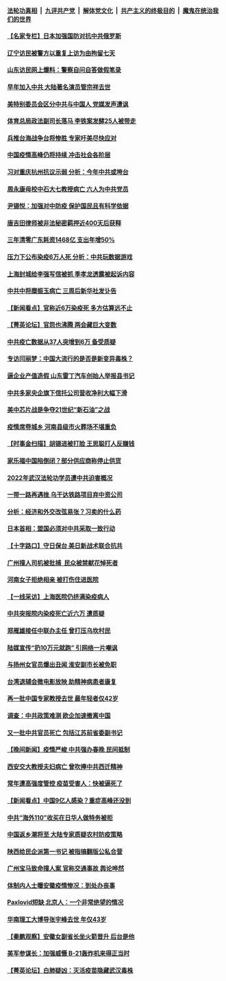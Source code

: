 ####  [法轮功真相](../../../../basic/blob/master/README.md?t=01160412) &nbsp;|&nbsp; [九评共产党](../../../../9ping.md/blob/master/README.md?t=01160412) &nbsp;|&nbsp; [解体党文化](../../../../jtdwh.md/blob/master/README.md?t=01160412)  &nbsp;|&nbsp; [共产主义的终极目的](../../../../gczydzjmd.md/blob/master/README.md?t=01160412) &nbsp;|&nbsp; [魔鬼在统治我们的世界](../../../../mgztzwmdsj.md/blob/master/README.md?t=01160412) 

#### [【名家专栏】日本加强国防对抗中共俄罗斯](../pages/nsc413/n13907657.md?t=01160412) 

#### [辽宁访民被警方以重复上访为由拘留七天](../pages/nsc413/n13907703.md?t=01160412) 

#### [山东访民网上爆料：警察自问自答做假笔录](../pages/nsc413/n13907681.md?t=01160412) 

#### [早年加入中共 大陆著名演员管宗祥去世](../pages/nsc413/n13907575.md?t=01160412) 

#### [美特别委员会区分中共与中国人 党媒发声遭讽](../pages/nsc413/n13907503.md?t=01160412) 

#### [体育总局政法副司长落马 李铁案发酵25人被带走](../pages/nsc413/n13907494.md?t=01160412) 

#### [兵推台海战争台将惨胜 专家吁美尽快应对](../pages/nsc413/n13906429.md?t=01160412) 

#### [中国疫情高峰仍将持续 冲击社会各阶层](../pages/nsc413/n13907502.md?t=01160412) 

#### [习对重庆杭州抗议示弱 分析：今年中共或垮台](../pages/nsc413/n13907481.md?t=01160412) 

#### [周永康母校中石大七教授病亡 六人为中共党员](../pages/nsc413/n13907462.md?t=01160412) 

#### [尹锡悦：加强对中防疫 保护国民且有科学依据](../pages/nsc413/n13907472.md?t=01160412) 

#### [唐吉田律师被非法秘密羁押近400天后获释](../pages/nsc413/n13907374.md?t=01160412) 

#### [三年清零广东耗资1468亿 支出年增50%](../pages/nsc413/n13907314.md?t=01160412) 

#### [压力下公布染疫6万人死 分析：中共玩数据游戏](../pages/nsc413/n13907060.md?t=01160412) 


#### [上海封城给李强写信被抓 季孝龙透露被起诉内容](../pages/nsc413/n13907234.md?t=01160412) 

#### [中共中将糜振玉病亡 三周后新华社发讣告](../pages/nsc413/n13907100.md?t=01160412) 

#### [【新闻看点】官称近6万染疫死 多方估算远不止](../pages/nsc413/n13907086.md?t=01160412) 

#### [【菁英论坛】官怨也沸腾 两会藏巨大变数](../pages/nsc413/n13907061.md?t=01160412) 

#### [中共疫亡数据从37人突增到6万 备受质疑](../pages/nsc413/n13907051.md?t=01160412) 

#### [专访闫丽梦：中国大流行的是否是新变异毒株？](../pages/nsc413/n13907078.md?t=01160412) 

#### [逼企业产值造假 山东雷丁汽车创始人举报县书记](../pages/nsc413/n13907065.md?t=01160412) 

#### [中共多家央企旗下信托公司营收净利大幅下滑](../pages/nsc413/n13907058.md?t=01160412) 

#### [美中芯片战是争夺21世纪“新石油”之战](../pages/nsc413/n13907046.md?t=01160412) 

#### [疫情席卷城乡 河南县级市火葬场不堪重负](../pages/nsc413/n13903555.md?t=01160412) 

#### [【时事金扫描】胡锡进被打脸 王思聪打人反赚钱](../pages/nsc413/n13906965.md?t=01160412) 

#### [家乐福中国陷倒闭？部分供应商称停止供货](../pages/nsc413/n13907044.md?t=01160412) 

#### [2022年武汉法轮功学员遭中共迫害概况](../pages/nsc413/n13906471.md?t=01160412) 

#### [一带一路再遇挫 乌干达铁路项目弃中资公司](../pages/nsc413/n13906962.md?t=01160412) 

#### [分析：经济和外交改弦易张？习卖的什么药](../pages/nsc413/n13905805.md?t=01160412) 

#### [日本首相：盟国必须对中共采取一致行动](../pages/nsc413/n13906985.md?t=01160412) 

#### [【十字路口】守日保台 美日新战术联合抗共](../pages/nsc413/n13906919.md?t=01160412) 

#### [广州撞人司机被批捕  民众被禁献花悼死者](../pages/nsc413/n13906798.md?t=01160412) 

#### [河南女子拒绝相亲 被打伤住进医院](../pages/nsc413/n13906872.md?t=01160412) 

#### [【一线采访】上海医院仍挤满染疫病人](../pages/nsc413/n13906845.md?t=01160412) 

#### [中共突报院内染疫死亡近六万 遭质疑](../pages/nsc413/n13906867.md?t=01160412) 

#### [郑雁雄接任中联办主任 曾打压乌坎村民](../pages/nsc413/n13906758.md?t=01160412) 

#### [陆媒宣传“扔10万元就跑” 引网络一片嘲讽](../pages/nsc413/n13906849.md?t=01160412) 

#### [与扬州女官员爆出丑闻 淮安副市长被免职](../pages/nsc413/n13906852.md?t=01160412) 

#### [台湾退辅会微电影放映 助精神病患者康复](../pages/nsc413/n13906774.md?t=01160412) 

#### [再一批中国专家教授去世 最年轻者仅42岁](../pages/nsc413/n13906836.md?t=01160412) 

#### [调查：中共政策难测 欧企加速撤离中国](../pages/nsc413/n13906766.md?t=01160412) 

#### [又一批中共官员死亡 包括江苏前省委副书记](../pages/nsc413/n13906629.md?t=01160412) 


#### [【晚间新闻】疫情严峻 中共强办春晚 民间抵制](../pages/nsc413/n13906448.md?t=01160412) 



#### [西安交大教授夫妇病亡 曾吹捧中共西迁精神](../pages/nsc413/n13906790.md?t=01160412) 

#### [常年遭高强度管控 疫苗受害人：快被逼死了](../pages/nsc413/n13906700.md?t=01160412) 

#### [【新闻看点】中国9亿人感染？重症高峰还没到](../pages/nsc413/n13906593.md?t=01160412) 

#### [中共“海外110”收买在日华人做特务被拒](../pages/nsc413/n13906538.md?t=01160412) 

#### [中国返乡潮将至 大陆专家质疑农村防疫策略](../pages/nsc413/n13906547.md?t=01160412) 

#### [陕西给民企派第一书记 被指搞翻版公私合营](../pages/nsc413/n13906682.md?t=01160412) 

#### [广州宝马致命撞人案 官称交通事故 舆论哗然](../pages/nsc413/n13906613.md?t=01160412) 

#### [体制内人士曝安徽疫情惨况：到处办丧事](../pages/nsc413/n13906549.md?t=01160412) 

#### [Paxlovid短缺 北京人：一个非常绝望的情况](../pages/nsc413/n13906440.md?t=01160412) 

#### [华南理工大博导张宇峰去世 年仅43岁](../pages/nsc413/n13906608.md?t=01160412) 

#### [【秦鹏观察】安徽女副省长坐火箭晋升 后台是他](../pages/nsc413/n13906578.md?t=01160412) 

#### [美军参谋长：加强威慑 B-21轰炸机来得正当时](../pages/nsc413/n13906555.md?t=01160412) 

#### [【菁英论坛】白肺疑凶：灭活疫苗隐藏武汉毒株](../pages/nsc413/n13906520.md?t=01160412) 

